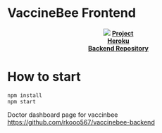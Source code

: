 # VaccineBee Frontend


<p align="center">
  <img src="https://i.imgur.com/3Srga1S.png" />
  <b>
    <a href=https://platform-gskimmunohack.bemyapp.com/#/projects/5b4a7d728c9a14000367f2d1>Project</a>
    <br />
    <a href=https://oshaw-vacspider-backend.herokuapp.com>Heroku</a>
    <br />
    <a href=https://github.com/rkooo567/vaccinebee-backend>Backend Repository</a>
  </b>
</p>

# How to start
```
npm install
npm start
```

Doctor dashboard page for vaccinbee
https://github.com/rkooo567/vaccinebee-backend
